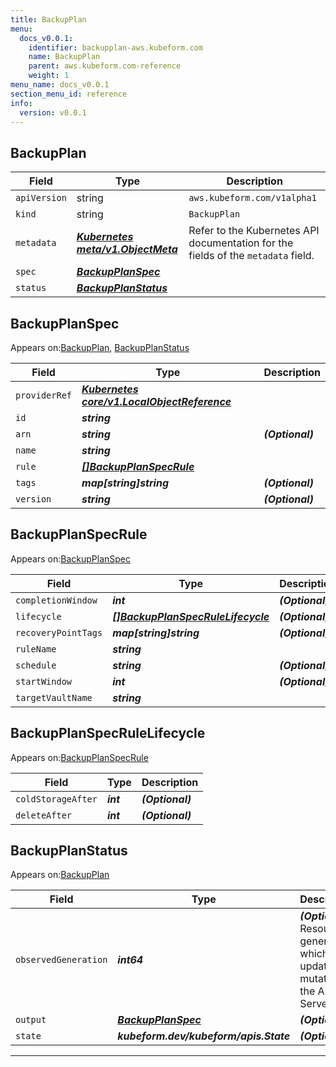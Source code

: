 ```yaml
---
title: BackupPlan
menu:
  docs_v0.0.1:
    identifier: backupplan-aws.kubeform.com
    name: BackupPlan
    parent: aws.kubeform.com-reference
    weight: 1
menu_name: docs_v0.0.1
section_menu_id: reference
info:
  version: v0.0.1
---
```


## BackupPlan
| Field | Type | Description |
| ------ | ----- | ----------- |
| `apiVersion` | string | `aws.kubeform.com/v1alpha1` |
|    `kind` | string | `BackupPlan` |
| `metadata` | ***[Kubernetes meta/v1.ObjectMeta](https://kubernetes.io/docs/reference/generated/kubernetes-api/v1.13/#objectmeta-v1-meta)***|Refer to the Kubernetes API documentation for the fields of the `metadata` field.|
| `spec` | ***[BackupPlanSpec](#backupplanspec)***||
| `status` | ***[BackupPlanStatus](#backupplanstatus)***||
## BackupPlanSpec

Appears on:[BackupPlan](#backupplan), [BackupPlanStatus](#backupplanstatus)

| Field | Type | Description |
| ------ | ----- | ----------- |
| `providerRef` | ***[Kubernetes core/v1.LocalObjectReference](https://kubernetes.io/docs/reference/generated/kubernetes-api/v1.13/#localobjectreference-v1-core)***||
| `id` | ***string***||
| `arn` | ***string***| ***(Optional)*** |
| `name` | ***string***||
| `rule` | ***[[]BackupPlanSpecRule](#backupplanspecrule)***||
| `tags` | ***map[string]string***| ***(Optional)*** |
| `version` | ***string***| ***(Optional)*** |
## BackupPlanSpecRule

Appears on:[BackupPlanSpec](#backupplanspec)

| Field | Type | Description |
| ------ | ----- | ----------- |
| `completionWindow` | ***int***| ***(Optional)*** |
| `lifecycle` | ***[[]BackupPlanSpecRuleLifecycle](#backupplanspecrulelifecycle)***| ***(Optional)*** |
| `recoveryPointTags` | ***map[string]string***| ***(Optional)*** |
| `ruleName` | ***string***||
| `schedule` | ***string***| ***(Optional)*** |
| `startWindow` | ***int***| ***(Optional)*** |
| `targetVaultName` | ***string***||
## BackupPlanSpecRuleLifecycle

Appears on:[BackupPlanSpecRule](#backupplanspecrule)

| Field | Type | Description |
| ------ | ----- | ----------- |
| `coldStorageAfter` | ***int***| ***(Optional)*** |
| `deleteAfter` | ***int***| ***(Optional)*** |
## BackupPlanStatus

Appears on:[BackupPlan](#backupplan)

| Field | Type | Description |
| ------ | ----- | ----------- |
| `observedGeneration` | ***int64***| ***(Optional)*** Resource generation, which is updated on mutation by the API Server.|
| `output` | ***[BackupPlanSpec](#backupplanspec)***| ***(Optional)*** |
| `state` | ***kubeform.dev/kubeform/apis.State***| ***(Optional)*** |
---
